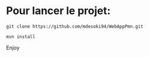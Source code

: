 # Pour lancer le projet:
```
git clone https://github.com/mdesoki94/WebAppPmn.git

mvn install
```
Enjoy
